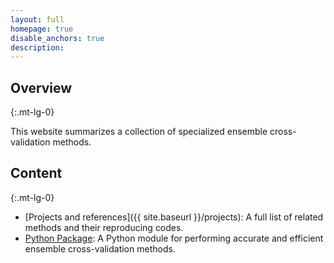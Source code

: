 ```yaml
---
layout: full
homepage: true
disable_anchors: true
description: 
---
```







<div class="row">
<div class="col-lg-6" markdown="1">

## Overview
{:.mt-lg-0}

This website summarizes a collection of specialized ensemble cross-validation methods.



</div>
<div class="col-lg-6" markdown="1">

## Content
{:.mt-lg-0}

- [Projects and references]({{ site.baseurl }}/projects): A full list of related methods and their reproducing codes.
- [Python Package](https://sklearn-ensemble-cv.readthedocs.io/): A Python module for performing accurate and efficient ensemble cross-validation methods.


</div>
</div>


